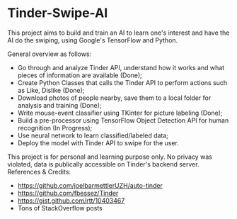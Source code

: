 # Tinder-Swipe-AI

This project aims to build and train an AI to learn one's interest and have the AI do the swiping, using Google's TensorFlow and Python.

General overview as follows:
  - Go through and analyze Tinder API, understand how it works and what pieces of information are available (Done);
  - Create Python Classes that calls the Tinder API to perform actions such as Like, Dislike (Done);
  - Download photos of people nearby, save them to a local folder for analysis and training (Done);
  - Write mouse-event classifier using TKinter for picture labeling (Done);
  - Build a pre-processor using TensorFlow Object Detection API for human recognition (In Progress);
  - Use neural network to learn classified/labeled data;
  - Deploy the model with Tinder API to swipe for the user.


This project is for personal and learning purpose only. No privacy was violated, data is publically accessible on Tinder's backend server.
References & Credits:
  - https://github.com/joelbarmettlerUZH/auto-tinder
  - https://github.com/fbessez/Tinder
  - https://gist.github.com/rtt/10403467
  - Tons of StackOverflow posts
